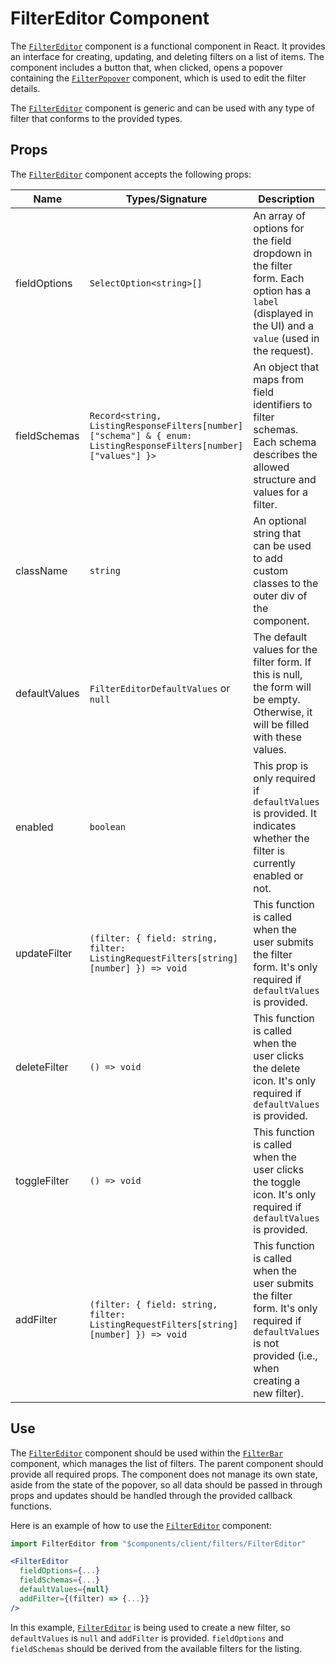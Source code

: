 # FilterEditor Component

The [`FilterEditor`](../../src/components/client/filters/FilterEditor.tsx) component is a functional component in React. It provides an interface for creating, updating, and deleting filters on a list of items. The component includes a button that, when clicked, opens a popover containing the [`FilterPopover`](./FilterPopover.md) component, which is used to edit the filter details.

The [`FilterEditor`](../../src/components/client/filters/FilterEditor.tsx) component is generic and can be used with any type of filter that conforms to the provided types.

## Props

The [`FilterEditor`](../../src/components/client/filters/FilterEditor.tsx) component accepts the following props:

| Name               | Types/Signature                                                                                                                        | Description                                                                                                                        | Required |
|--------------------|-----------------------------------------------------------------------------------------------------------------------------------------|------------------------------------------------------------------------------------------------------------------------------------|----------|
| fieldOptions       | `SelectOption<string>[]`                                                                                                                | An array of options for the field dropdown in the filter form. Each option has a `label` (displayed in the UI) and a `value` (used in the request). | Yes      |
| fieldSchemas       | `Record<string, ListingResponseFilters[number]["schema"] & { enum: ListingResponseFilters[number]["values"] }>`                        | An object that maps from field identifiers to filter schemas. Each schema describes the allowed structure and values for a filter. | Yes      |
| className          | `string`                                                                                                                                | An optional string that can be used to add custom classes to the outer div of the component.                                        | No       |
| defaultValues      | `FilterEditorDefaultValues` or `null`                                                                                                   | The default values for the filter form. If this is null, the form will be empty. Otherwise, it will be filled with these values.    | Yes      |
| enabled            | `boolean`                                                                                                                               | This prop is only required if `defaultValues` is provided. It indicates whether the filter is currently enabled or not.             | Conditional      |
| updateFilter       | `(filter: { field: string, filter: ListingRequestFilters[string][number] }) => void`                                                    | This function is called when the user submits the filter form. It's only required if `defaultValues` is provided.                  | Conditional      |
| deleteFilter       | `() => void`                                                                                                                            | This function is called when the user clicks the delete icon. It's only required if `defaultValues` is provided.                   | Conditional      |
| toggleFilter       | `() => void`                                                                                                                            | This function is called when the user clicks the toggle icon. It's only required if `defaultValues` is provided.                  | Conditional      |
| addFilter          | `(filter: { field: string, filter: ListingRequestFilters[string][number] }) => void`                                                    | This function is called when the user submits the filter form. It's only required if `defaultValues` is not provided (i.e., when creating a new filter). | Conditional      |

## Use

The [`FilterEditor`](../../src/components/client/filters/FilterEditor.tsx) component should be used within the [`FilterBar`](./FilterBar.md) component, which manages the list of filters. The parent component should provide all required props. The component does not manage its own state, aside from the state of the popover, so all data should be passed in through props and updates should be handled through the provided callback functions.

Here is an example of how to use the [`FilterEditor`](../../src/components/client/filters/FilterEditor.tsx) component:

```jsx
import FilterEditor from "$components/client/filters/FilterEditor"

<FilterEditor
  fieldOptions={...}
  fieldSchemas={...}
  defaultValues={null}
  addFilter={(filter) => {...}}
/>
```

In this example, [`FilterEditor`](../../src/components/client/filters/FilterEditor.tsx) is being used to create a new filter, so `defaultValues` is `null` and `addFilter` is provided. `fieldOptions` and `fieldSchemas` should be derived from the available filters for the listing.
